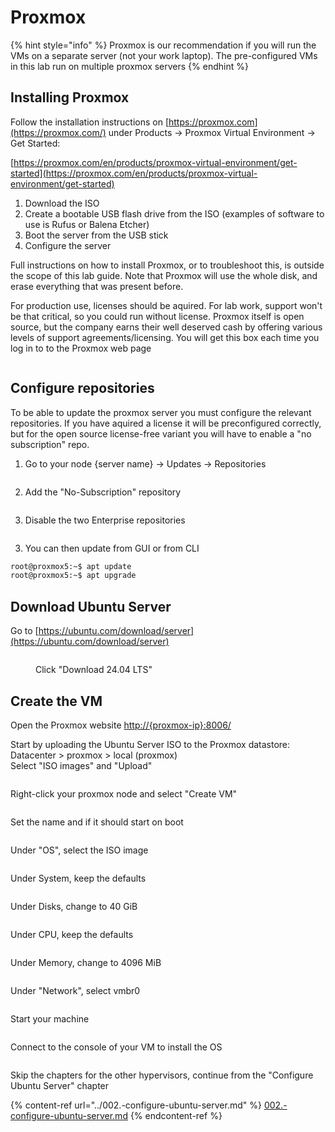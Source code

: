 # Proxmox

{% hint style="info" %}
Proxmox is our recommendation if you will run the VMs on a separate server (not your work laptop). The pre-configured VMs in this lab run on multiple proxmox servers
{% endhint %}

## Installing Proxmox

Follow the installation instructions on [https://proxmox.com](https://proxmox.com/) under Products -> Proxmox Virtual Environment -> Get Started:

[https://proxmox.com/en/products/proxmox-virtual-environment/get-started](https://proxmox.com/en/products/proxmox-virtual-environment/get-started)

1. Download the ISO
2. Create a bootable USB flash drive from the ISO (examples of software to use is Rufus or Balena Etcher)
3. Boot the server from the USB stick
4. Configure the server

Full instructions on how to install Proxmox, or to troubleshoot this, is outside the scope of this lab guide. Note that Proxmox will use the whole disk, and erase everything that was present before.

For production use, licenses should be aquired. For lab work, support won't be that critical, so you could run without license. Proxmox itself is open source, but the company earns their well deserved cash by offering various levels of support agreements/licensing. You will get this box each time you log in to to the Proxmox web page

<figure><img src="../../../.gitbook/assets/image (35).png" alt=""><figcaption></figcaption></figure>

## Configure repositories

To be able to update the proxmox server you must configure the relevant repositories. If you have aquired a license it will be preconfigured correctly, but for the open source license-free variant you will have to enable a "no subscription" repo.

1. Go to your node {server name} -> Updates -> Repositories

<figure><img src="../../../.gitbook/assets/image (36).png" alt=""><figcaption></figcaption></figure>

2. Add the "No-Subscription" repository

<figure><img src="../../../.gitbook/assets/image (37).png" alt=""><figcaption></figcaption></figure>

3. Disable the two Enterprise repositories

<figure><img src="../../../.gitbook/assets/image (38).png" alt=""><figcaption></figcaption></figure>

3. You can then update from GUI or from CLI

```bash
root@proxmox5:~$ apt update
root@proxmox5:~$ apt upgrade
```

## Download Ubuntu Server

Go to [https://ubuntu.com/download/server](https://ubuntu.com/download/server)

<figure><img src="../../../.gitbook/assets/image (10).png" alt=""><figcaption><p>Click "Download 24.04 LTS"</p></figcaption></figure>

## Create the VM

Open the Proxmox website [http://{proxmox-ip}:8006/](http://{proxmox-ip}:8006/)

Start by uploading the Ubuntu Server ISO to the Proxmox datastore:\
Datacenter > proxmox > local (proxmox)\
Select "ISO images" and "Upload"

<figure><img src="../../../.gitbook/assets/image (39).png" alt=""><figcaption></figcaption></figure>

Right-click your proxmox node and select "Create VM"

<figure><img src="../../../.gitbook/assets/image (40).png" alt=""><figcaption></figcaption></figure>

Set the name and if it should start on boot

<figure><img src="../../../.gitbook/assets/image (41).png" alt=""><figcaption></figcaption></figure>

Under "OS", select the ISO image

<figure><img src="../../../.gitbook/assets/image (42).png" alt=""><figcaption></figcaption></figure>

Under System, keep the defaults

<figure><img src="../../../.gitbook/assets/image (43).png" alt=""><figcaption></figcaption></figure>

Under Disks, change to 40 GiB

<figure><img src="../../../.gitbook/assets/image (44).png" alt=""><figcaption></figcaption></figure>

Under CPU, keep the defaults

<figure><img src="../../../.gitbook/assets/image (45).png" alt=""><figcaption></figcaption></figure>

Under Memory, change to 4096 MiB

<figure><img src="../../../.gitbook/assets/image (46).png" alt=""><figcaption></figcaption></figure>

Under "Network", select vmbr0

<figure><img src="../../../.gitbook/assets/image (47).png" alt=""><figcaption></figcaption></figure>

Start your machine

<figure><img src="../../../.gitbook/assets/image (48).png" alt=""><figcaption></figcaption></figure>

Connect to the console of your VM to install the OS

<figure><img src="../../../.gitbook/assets/image (49).png" alt=""><figcaption></figcaption></figure>

Skip the chapters for the other hypervisors, continue from the "Configure Ubuntu Server" chapter&#x20;

{% content-ref url="../002.-configure-ubuntu-server.md" %}
[002.-configure-ubuntu-server.md](../002.-configure-ubuntu-server.md)
{% endcontent-ref %}
